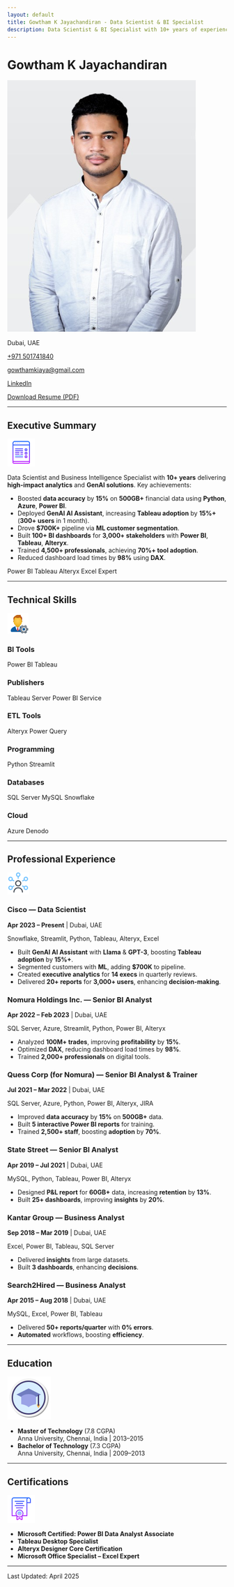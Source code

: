 ```yaml
---
layout: default
title: Gowtham K Jayachandiran - Data Scientist & BI Specialist
description: Data Scientist & BI Specialist with 10+ years of experience in analytics, GenAI, and business intelligence, based in Dubai.
---
```


<link rel="stylesheet" href="/assets/css/style.css">
<link rel="stylesheet" href="https://cdnjs.cloudflare.com/ajax/libs/font-awesome/6.4.2/css/all.min.css">

<div class="header">
  <h1>Gowtham K Jayachandiran</h1>
  <div class="contact-info">
    <img src="/assets/images/profile-icon.png" alt="Profile Icon" class="profile-icon animated fadeIn">
    <div class="contact-details">
      <p><i class="fas fa-map-marker-alt"></i> Dubai, UAE</p>
      <p><i class="fas fa-phone"></i> <a href="tel:+971501741840">+971 501741840</a></p>
      <p><i class="fas fa-envelope"></i> <a href="mailto:gowthamkiaya@gmail.com">gowthamkiaya@gmail.com</a></p>
      <p><i class="fab fa-linkedin"></i> <a href="https://www.linkedin.com/in/gowtham-kumari/">LinkedIn</a></p>
      <p><i class="fas fa-file-pdf"></i> <a href="/assets/Gowtham_Jayachandiran_Resume.pdf">Download Resume (PDF)</a></p>
    </div>
  </div>
</div>

---

## Executive Summary

<div class="section-icon">
  <img src="/assets/images/summary-icon.png" alt="Summary Icon" class="small-icon animated bounceIn">
</div>

Data Scientist and Business Intelligence Specialist with **10+ years** delivering **high-impact analytics** and **GenAI solutions**. Key achievements:

- <i class="fas fa-check-circle"></i> Boosted **data accuracy** by **15%** on **500GB+** financial data using **Python**, **Azure**, **Power BI**.
- <i class="fas fa-robot"></i> Deployed **GenAI AI Assistant**, increasing **Tableau adoption** by **15%+** (**300+ users** in 1 month).
- <i class="fas fa-dollar-sign"></i> Drove **$700K+** pipeline via **ML customer segmentation**.
- <i class="fas fa-chart-line"></i> Built **100+ BI dashboards** for **3,000+ stakeholders** with **Power BI**, **Tableau**, **Alteryx**.
- <i class="fas fa-users"></i> Trained **4,500+ professionals**, achieving **70%+ tool adoption**.
- <i class="fas fa-tachometer-alt"></i> Reduced dashboard load times by **98%** using **DAX**.

<div class="certifications">
  <span class="cert-badge">Power BI</span>
  <span class="cert-badge">Tableau</span>
  <span class="cert-badge">Alteryx</span>
  <span class="cert-badge">Excel Expert</span>
</div>

---

## Technical Skills

<div class="section-icon">
  <img src="/assets/images/skills-icon.png" alt="Skills Icon" class="small-icon animated bounceIn">
</div>

<div class="skills-grid">
  <div class="skill-category">
    <h3><i class="fas fa-chart-pie"></i> BI Tools</h3>
    <span class="skill-tag">Power BI</span>
    <span class="skill-tag">Tableau</span>
  </div>
  <div class="skill-category">
    <h3><i class="fas fa-server"></i> Publishers</h3>
    <span class="skill-tag">Tableau Server</span>
    <span class="skill-tag">Power BI Service</span>
  </div>
  <div class="skill-category">
    <h3><i class="fas fa-database"></i> ETL Tools</h3>
    <span class="skill-tag">Alteryx</span>
    <span class="skill-tag">Power Query</span>
  </div>
  <div class="skill-category">
    <h3><i class="fas fa-code"></i> Programming</h3>
    <span class="skill-tag">Python</span>
    <span class="skill-tag">Streamlit</span>
  </div>
  <div class="skill-category">
    <h3><i class="fas fa-cloud"></i> Databases</h3>
    <span class="skill-tag">SQL Server</span>
    <span class="skill-tag">MySQL</span>
    <span class="skill-tag">Snowflake</span>
  </div>
  <div class="skill-category">
    <h3><i class="fas fa-cloud-upload-alt"></i> Cloud</h3>
    <span class="skill-tag">Azure</span>
    <span class="skill-tag">Denodo</span>
  </div>
</div>

---

## Professional Experience

<div class="section-icon">
  <img src="/assets/images/experience-icon.png" alt="Experience Icon" class="small-icon animated bounceIn">
</div>

### Cisco — Data Scientist
**Apr 2023 – Present** | Dubai, UAE  
<div class="tech-stack">Snowflake, Streamlit, Python, Tableau, Alteryx, Excel</div>

- <i class="fas fa-robot"></i> Built **GenAI AI Assistant** with **Llama** & **GPT-3**, boosting **Tableau adoption** by **15%+**.
- <i class="fas fa-users-cog"></i> Segmented customers with **ML**, adding **$700K** to pipeline.
- <i class="fas fa-chart-bar"></i> Created **executive analytics** for **14 execs** in quarterly reviews.
- <i class="fas fa-file-alt"></i> Delivered **20+ reports** for **3,000+ users**, enhancing **decision-making**.

### Nomura Holdings Inc. — Senior BI Analyst
**Apr 2022 – Feb 2023** | Dubai, UAE  
<div class="tech-stack">SQL Server, Azure, Streamlit, Python, Power BI, Alteryx</div>

- <i class="fas fa-dollar-sign"></i> Analyzed **100M+ trades**, improving **profitability** by **15%**.
- <i class="fas fa-tachometer-alt"></i> Optimized **DAX**, reducing dashboard load times by **98%**.
- <i class="fas fa-chalkboard-teacher"></i> Trained **2,000+ professionals** on digital tools.

### Quess Corp (for Nomura) — Senior BI Analyst & Trainer
**Jul 2021 – Mar 2022** | Dubai, UAE  
<div class="tech-stack">SQL Server, Azure, Python, Power BI, Alteryx, JIRA</div>

- <i class="fas fa-check-circle"></i> Improved **data accuracy** by **15%** on **500GB+** data.
- <i class="fas fa-file-alt"></i> Built **5 interactive Power BI reports** for training.
- <i class="fas fa-users"></i> Trained **2,500+ staff**, boosting **adoption** by **70%**.

### State Street — Senior BI Analyst
**Apr 2019 – Jul 2021** | Dubai, UAE  
<div class="tech-stack">MySQL, Python, Tableau, Power BI, Alteryx</div>

- <i class="fas fa-handshake"></i> Designed **P&L report** for **60GB+** data, increasing **retention** by **13%**.
- <i class="fas fa-chart-line"></i> Built **25+ dashboards**, improving **insights** by **20%**.

### Kantar Group — Business Analyst
**Sep 2018 – Mar 2019** | Dubai, UAE  
<div class="tech-stack">Excel, Power BI, Tableau, SQL Server</div>

- <i class="fas fa-lightbulb"></i> Delivered **insights** from large datasets.
- <i class="fas fa-chart-pie"></i> Built **3 dashboards**, enhancing **decisions**.

### Search2Hired — Business Analyst
**Apr 2015 – Aug 2018** | Dubai, UAE  
<div class="tech-stack">MySQL, Excel, Power BI, Tableau</div>

- <i class="fas fa-file-alt"></i> Delivered **50+ reports/quarter** with **0% errors**.
- <i class="fas fa-cogs"></i> **Automated** workflows, boosting **efficiency**.

---

## Education

<div class="section-icon">
  <img src="/assets/images/education-icon.png" alt="Education Icon" class="small-icon animated bounceIn">
</div>

- **Master of Technology** (7.8 CGPA)  
  Anna University, Chennai, India | 2013–2015
- **Bachelor of Technology** (7.3 CGPA)  
  Anna University, Chennai, India | 2009–2013

---

## Certifications

<div class="section-icon">
  <img src="/assets/images/certification-icon.png" alt="Certification Icon" class="small-icon animated bounceIn">
</div>

- <i class="fas fa-certificate"></i> **Microsoft Certified: Power BI Data Analyst Associate**
- <i class="fas fa-certificate"></i> **Tableau Desktop Specialist**
- <i class="fas fa-certificate"></i> **Alteryx Designer Core Certification**
- <i class="fas fa-certificate"></i> **Microsoft Office Specialist – Excel Expert**

---

<footer>
  <p><i class="fas fa-clock"></i> Last Updated: April 2025</p>
</footer>
